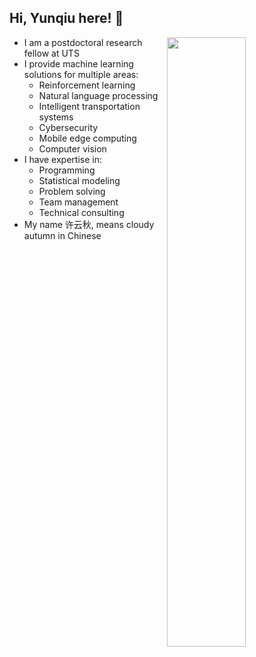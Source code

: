 ## Hi, Yunqiu here! 👋

[<img align="right" width="50%" src="https://github-readme-stats.vercel.app/api?username=YunqiuXu&count_private=true&show_icons=true&hide_border=true">](blahblahblahhh)

- I am a postdoctoral research fellow at UTS
- I provide machine learning solutions for multiple areas:
    * Reinforcement learning
    * Natural language processing
    * Intelligent transportation systems
    * Cybersecurity
    * Mobile edge computing
    * Computer vision
- I have expertise in:
    * Programming
    * Statistical modeling
    * Problem solving
    * Team management
    * Technical consulting
- My name 许云秋, means cloudy autumn in Chinese
